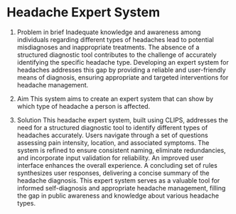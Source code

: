 # Headache Expert System

1. Problem in brief
Inadequate knowledge and awareness among individuals regarding different types of 
headaches lead to potential misdiagnoses and inappropriate treatments. The absence of a 
structured diagnostic tool contributes to the challenge of accurately identifying the specific 
headache type. Developing an expert system for headaches addresses this gap by providing a 
reliable and user-friendly means of diagnosis, ensuring appropriate and targeted interventions 
for headache management.

2. Aim 
This system aims to create an expert system that can show by which type of headache 
a person is affected.

3. Solution
This headache expert system, built using CLIPS, addresses the need for a structured 
diagnostic tool to identify different types of headaches accurately. Users navigate through a set of 
questions assessing pain intensity, location, and associated symptoms. The system is refined to 
ensure consistent naming, eliminate redundancies, and incorporate input validation for reliability. 
An improved user interface enhances the overall experience. A concluding set of rules synthesizes 
user responses, delivering a concise summary of the headache diagnosis. This expert system serves 
as a valuable tool for informed self-diagnosis and appropriate headache management, filling the 
gap in public awareness and knowledge about various headache types.





